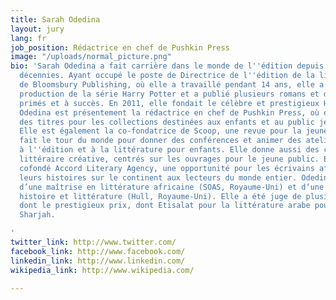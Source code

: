 ```yaml
---
title: Sarah Odedina
layout: jury
lang: fr
job_position: Rédactrice en chef de Pushkin Press
image: "/uploads/normal_picture.png"
bio: 'Sarah Odedina a fait carrière dans le monde de l''édition depuis plus de deux
  décennies. Ayant occupé le poste de Directrice de l''édition de la liste des enfants
  de Bloomsbury Publishing, où elle a travaillé pendant 14 ans, elle a supervisé la
  production de la série Harry Potter et a publié plusieurs romans et des livres illustrés
  primés et à succès. En 2011, elle fondait le célèbre et prestigieux Hot Key Books.
  Odedina est présentement la rédactrice en chef de Pushkin Press, où elle est chargée
  des titres pour les collections destinées aux enfants et au public jeunes adultes.
  Elle est également la co-fondatrice de Scoop, une revue pour la jeunesse. Odedina
  fait le tour du monde pour donner des conférences et animer des ateliers consacrés
  à l''édition et à la littérature pour enfants. Elle donne aussi des cours d''écriture
  littéraire créative, centrés sur les ouvrages pour le jeune public. Elle a récemment
  cofondé Accord Literary Agency, une opportunité pour les écrivains africains à raconter
  leurs histoires sur le continent aux lecteurs du monde entier. Odedina est titulaire
  d’une maîtrise en littérature africaine (SOAS, Royaume-Uni) et d’une licence en
  histoire et littérature (Hull, Royaume-Uni). Elle a été juge de plusieurs prix,
  dont le prestigieux prix, dont Etisalat pour la littérature arabe pour enfants à
  Sharjah.

'
twitter_link: http://www.twitter.com/
facebook_link: http://www.facebook.com/
linkedin_link: http://www.linkedin.com/
wikipedia_link: http://www.wikipedia.com/

---
```

